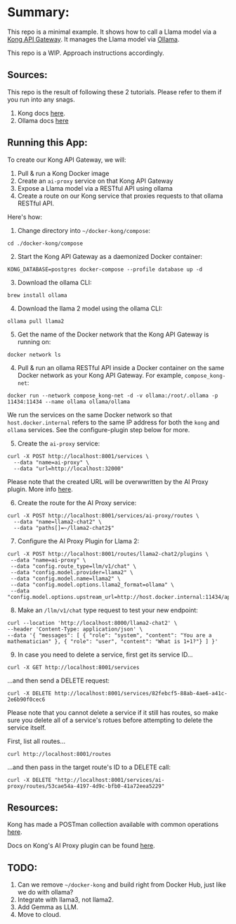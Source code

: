 # Summary:

This repo is a minimal example. It shows how to call a Llama model via a [Kong API Gateway](https://github.com/Kong/kong). It manages the Llama model via [Ollama](https://github.com/ollama/ollama).

This repo is a WIP. Approach instructions accordingly.

## Sources:

This repo is the result of following these 2 tutorials. Please refer to them if you run into any snags.

1. Kong docs [here](https://docs.konghq.com/hub/kong-inc/ai-proxy/how-to/llm-provider-integration-guides/llama2/).
2. Ollama docs [here](https://github.com/ollama/ollama?tab=readme-ov-file#rest-api)

## Running this App:

To create our Kong API Gateway, we will:

1. Pull & run a Kong Docker image
2. Create an `ai-proxy` service on that Kong API Gateway
3. Expose a Llama model via a RESTful API using ollama
3. Create a route on our Kong service that proxies requests to that ollama RESTful API.

Here's how:

1. Change directory into `~/docker-kong/compose`:

```
cd ./docker-kong/compose
```

2. Start the Kong API Gateway as a daemonized Docker container:

```
KONG_DATABASE=postgres docker-compose --profile database up -d
```

3. Download the ollama CLI:

```
brew install ollama
```

4. Download the llama 2 model using the ollama CLI:

```
ollama pull llama2
```

5. Get the name of the Docker network that the Kong API Gateway is running on:

```
docker network ls
```

4. Pull & run an ollama RESTful API inside a Docker container on the same Docker network as your Kong API Gateway. For example, `compose_kong-net`:

```
docker run --network compose_kong-net -d -v ollama:/root/.ollama -p 11434:11434 --name ollama ollama/ollama
```

We run the services on the same Docker network so that `host.docker.internal` refers to the same IP address for both the `kong` and `ollama` services. See the configure-plugin step below for more.

5. Create the `ai-proxy` service:

```
curl -X POST http://localhost:8001/services \
  --data "name=ai-proxy" \
  --data "url=http://localhost:32000"
```

Please note that the created URL will be overwwritten by the AI Proxy plugin. More info [here](https://docs.konghq.com/hub/kong-inc/ai-proxy/how-to/llm-provider-integration-guides/llama2/#using-the-plugin-with-llama2).

6. Create the route for the AI Proxy service:

```
curl -X POST http://localhost:8001/services/ai-proxy/routes \
  --data "name=llama2-chat2" \
  --data "paths[]=~/llama2-chat2$"
```

7. Configure the AI Proxy Plugin for Llama 2:

```
curl -X POST http://localhost:8001/routes/llama2-chat2/plugins \
 --data "name=ai-proxy" \
 --data "config.route_type=llm/v1/chat" \
 --data "config.model.provider=llama2" \
 --data "config.model.name=llama2" \
 --data "config.model.options.llama2_format=ollama" \
 --data "config.model.options.upstream_url=http://host.docker.internal:11434/api/chat"
```

8. Make an `/llm/v1/chat` type request to test your new endpoint:

```
curl --location 'http://localhost:8000/llama2-chat2' \
--header 'Content-Type: application/json' \
--data '{ "messages": [ { "role": "system", "content": "You are a mathematician" }, { "role": "user", "content": "What is 1+1?"} ] }'
```

9. In case you need to delete a service, first get its service ID...

```
curl -X GET http://localhost:8001/services
```

...and then send a DELETE request:

```
curl -X DELETE http://localhost:8001/services/82febcf5-88ab-4ae6-a41c-2e6b90f0cec6
```

Please note that you cannot delete a service if it still has routes, so make sure you delete all of a service's rotues before attempting to delete the service itself.

First, list all routes...

```
curl http://localhost:8001/routes
```

...and then pass in the target route's ID to a DELETE call:

```
curl -X DELETE "http://localhost:8001/services/ai-proxy/routes/53cae54a-4197-4d9c-bfb0-41a72eea5229"
```

## Resources:

Kong has made a POSTman collection available with common operations [here](https://www.postman.com/api-evangelist/kong/request/2fvao6o/delete-route).

Docs on Kong's AI Proxy plugin can be found [here](https://docs.konghq.com/hub/kong-inc/ai-proxy/).

## TODO:

1. Can we remove `~/docker-kong` and build right from Docker Hub, just like we do with ollama?
2. Integrate with llama3, not llama2.
3. Add Gemma as LLM.
4. Move to cloud.
